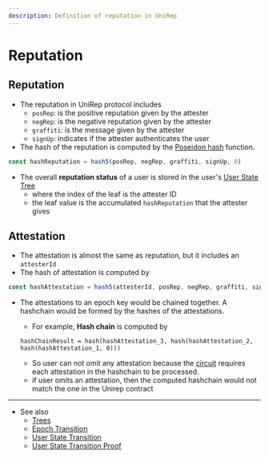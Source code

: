 ```yaml
---
description: Definition of reputation in UniRep
---
```


# Reputation

## Reputation

* The reputation in UniRep protocol includes
  * `posRep`: is the positive reputation given by the attester
  * `negRep`: is the negative reputation given by the attester
  * `graffiti`: is the message given by the attester
  * `signUp`: indicates if the attester authenticates the user
* The hash of the reputation is computed by the [Poseidon hash](https://www.poseidon-hash.info/) function.

```typescript
const hashReputation = hash5(posRep, negRep, graffiti, signUp, 0)
```

* The overall **reputation status** of a user is stored in the user's [User State Tree](trees.md#user-state-tree)
  * where the index of the leaf is the attester ID
  * the leaf value is the accumulated `hashReputation` that the attester gives

## Attestation

* The attestation is almost the same as reputation, but it includes an `attesterId`
* The hash of attestation is computed by

```typescript
const hashAttestation = hash5(attesterId, posRep, negRep, graffiti, signUp)
```

*   The attestations to an epoch key would be chained together. A hashchain would be formed by the hashes of the attestations.

    * For example, **Hash chain** is computed by

    ```
    hashChainResult = hash(hashAttestation_3, hash(hashAttestation_2, hash(hashAttestation_1, 0)))
    ```

    * So user can not omit any attestation because the [circuit](../../circuits/user-state-transition-proof.md) requires each attestation in the hashchain to be processed.
    * if user omits an attestation, then the computed hashchain would not match the one in the Unirep contract

***

* See also
  * [Trees](trees.md)
  * [Epoch Transition](epoch-transition.md)
  * [User State Transition](user-state-transition.md)
  * [User State Transition Proof](../../circuits/user-state-transition-proof.md)
